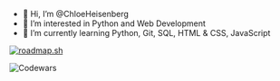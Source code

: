 - 👋 Hi, I’m @ChloeHeisenberg
- 👀 I’m interested in Python and Web Development
- 🌱 I’m currently learning Python, Git, SQL, HTML & CSS, JavaScript

<a href="https://roadmap.sh"><img src="https://api.roadmap.sh/v1-badge/wide/64a73fc01dadb37b72b49920?variant=light&roadmaps=python" alt="roadmap.sh"/></a> 

![Codewars](https://github.r2v.ch/codewars?user=ChloeHeisenberg&stroke=white)

